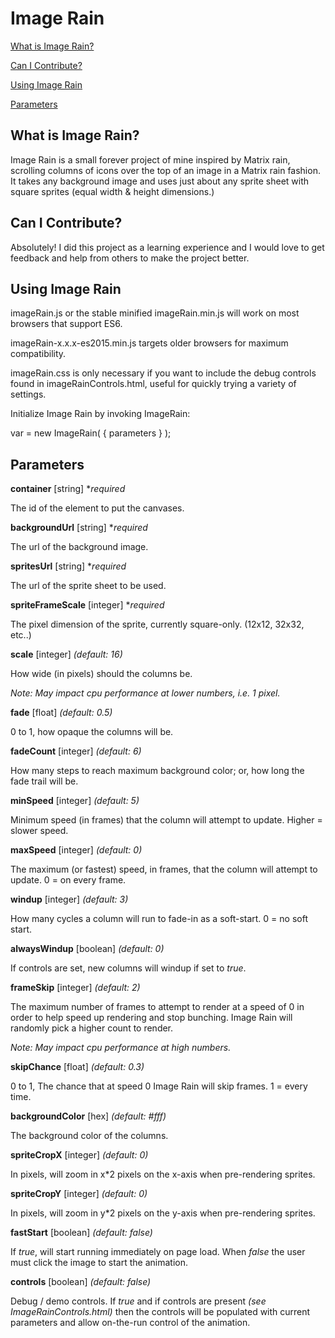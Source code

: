 # Image Rain

[What is Image Rain?](#whatIs)

[Can I Contribute?](#contribute)

[Using Image Rain](#install)

[Parameters](#parameters)

## <a name="whatIs"></a> What is Image Rain?

Image Rain is a small forever project of mine inspired by Matrix rain, scrolling columns of icons over the top of an image in a Matrix rain fashion. It takes any background image and uses just about any sprite sheet with square sprites (equal width & height dimensions.)

## <a name="contribute"></a> Can I Contribute?

Absolutely! I did this project as a learning experience and I would love to get feedback and help from others to make the project better.

## <a name="install"></a> Using Image Rain

imageRain.js or the stable minified imageRain.min.js will work on most browsers that support ES6.

imageRain-x.x.x-es2015.min.js targets older browsers for maximum compatibility.

imageRain.css is only necessary if you want to include the debug controls found in imageRainControls.html, useful for quickly trying a variety of settings.


Initialize Image Rain by invoking ImageRain:

var = new ImageRain( { parameters } );

## <a name="parameters"></a> Parameters

**container** [string] **required*

The id of the element to put the canvases.


**backgroundUrl** [string] **required*

The url of the background image.


**spritesUrl** [string] **required*

The url of the sprite sheet to be used.


**spriteFrameScale** [integer] **required*

The pixel dimension of the sprite, currently square-only. (12x12, 32x32, etc..)


**scale** [integer] *(default: 16)*

How wide (in pixels) should the columns be.

*Note: May impact cpu performance at lower numbers, i.e. 1 pixel.*


**fade** [float] *(default: 0.5)*

0 to 1, how opaque the columns will be.


**fadeCount** [integer] *(default: 6)*

How many steps to reach maximum background color; or, how long the fade trail will be.


**minSpeed** [integer] *(default: 5)*

Minimum speed (in frames) that the column will attempt to update. Higher = slower speed.


**maxSpeed** [integer] *(default: 0)*

The maximum (or fastest) speed, in frames, that the column will attempt to update. 0 = on every frame.


**windup** [integer] *(default: 3)*

How many cycles a column will run to fade-in as a soft-start. 0 = no soft start.


**alwaysWindup** [boolean] *(default: 0)*

If controls are set, new columns will windup if set to *true*.


**frameSkip** [integer] *(default: 2)*

The maximum number of frames to attempt to render at a speed of 0 in order to help speed up rendering and stop bunching. Image Rain will randomly pick a higher count to render.

*Note: May impact cpu performance at high numbers.*


**skipChance** [float] *(default: 0.3)*

0 to 1, The chance that at speed 0 Image Rain will skip frames. 1 = every time.


**backgroundColor** [hex] *(default: #fff)*

The background color of the columns.


**spriteCropX** [integer] *(default: 0)*

In pixels, will zoom in x*2 pixels on the x-axis when pre-rendering sprites.


**spriteCropY** [integer] *(default: 0)*

In pixels, will zoom in y*2 pixels on the y-axis when pre-rendering sprites.


**fastStart** [boolean] *(default: false)*

If *true*, will start running immediately on page load. When *false* the user must click the image to start the animation.


**controls** [boolean] *(default: false)*

Debug / demo controls. If *true* and if controls are present *(see ImageRainControls.html)* then the controls will be populated with current parameters and allow on-the-run control of the animation.
